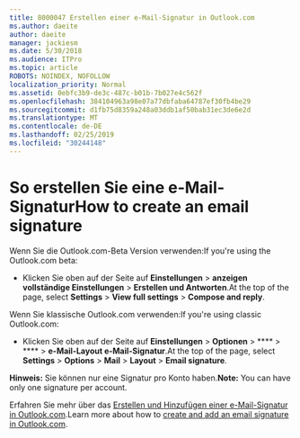 ```yaml
---
title: 8000047 Erstellen einer e-Mail-Signatur in Outlook.com
ms.author: daeite
author: daeite
manager: jackiesm
ms.date: 5/30/2018
ms.audience: ITPro
ms.topic: article
ROBOTS: NOINDEX, NOFOLLOW
localization_priority: Normal
ms.assetid: 0ebfc3b9-de3c-487c-b01b-7b027e4c562f
ms.openlocfilehash: 384104963a98e07a77dbfaba64787ef30fb4be29
ms.sourcegitcommit: d1fb75d8359a248a03ddb1af50bab31ec3de6e2d
ms.translationtype: MT
ms.contentlocale: de-DE
ms.lasthandoff: 02/25/2019
ms.locfileid: "30244148"
---
```

# <a name="how-to-create-an-email-signature"></a><span data-ttu-id="7c530-102">So erstellen Sie eine e-Mail-Signatur</span><span class="sxs-lookup"><span data-stu-id="7c530-102">How to create an email signature</span></span>

<span data-ttu-id="7c530-103">Wenn Sie die Outlook.com-Beta Version verwenden:</span><span class="sxs-lookup"><span data-stu-id="7c530-103">If you're using the Outlook.com beta:</span></span>
  
- <span data-ttu-id="7c530-104">Klicken Sie oben auf der Seite auf **Einstellungen** \> **anzeigen vollständige Einstellungen** \> **Erstellen und Antworten**.</span><span class="sxs-lookup"><span data-stu-id="7c530-104">At the top of the page, select **Settings** \> **View full settings** \> **Compose and reply**.</span></span> 
    
<span data-ttu-id="7c530-105">Wenn Sie klassische Outlook.com verwenden:</span><span class="sxs-lookup"><span data-stu-id="7c530-105">If you're using classic Outlook.com:</span></span>
  
- <span data-ttu-id="7c530-106">Klicken Sie oben auf der Seite auf **Einstellungen** \> **Optionen** \> \*\*\*\* \> \*\*\*\* \> **e-Mail-Layout e-Mail-Signatur**.</span><span class="sxs-lookup"><span data-stu-id="7c530-106">At the top of the page, select **Settings** \> **Options** \> **Mail** \> **Layout** \> **Email signature**.</span></span> 
    
 <span data-ttu-id="7c530-107">**Hinweis:** Sie können nur eine Signatur pro Konto haben.</span><span class="sxs-lookup"><span data-stu-id="7c530-107">**Note:** You can have only one signature per account.</span></span> 
  
<span data-ttu-id="7c530-108">Erfahren Sie mehr über das [Erstellen und Hinzufügen einer e-Mail-Signatur in Outlook.com](https://go.microsoft.com/fwlink/p/?linkid=2001404&amp;clcid=0x409).</span><span class="sxs-lookup"><span data-stu-id="7c530-108">Learn more about how to [create and add an email signature in Outlook.com](https://go.microsoft.com/fwlink/p/?linkid=2001404&amp;clcid=0x409).</span></span>
  

